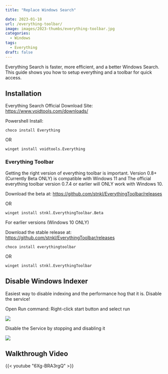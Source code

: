 ```yaml
---
title: "Replace Windows Search"

date: 2023-01-18
url: /everything-toolbar/
image: images/2023-thumbs/everything-toolbar.jpg
categories:
  - Windows
tags:
  - Everything
draft: false
---
```

Everything Search is faster, more efficient, and a better Windows Search. This guide shows you how to setup everything and a toolbar for quick access.
<!--more-->

## Installation

Everything Search Official Download Site: <https://www.voidtools.com/downloads/>

Powershell Install:

```
choco install Everything
```
OR
```
winget install voidtools.Everything
```

### Everything Toolbar

Getting the right version of everything toolbar is important. Version 0.8+ (Currently Beta ONLY) is compatible with Windows 11 and The official everything toolbar version 0.7.4 or earlier will ONLY work with Windows 10. 

Download the beta at: <https://github.com/stnkl/EverythingToolbar/releases>

OR

```
winget install stnkl.EverythingToolbar.Beta
```

For earlier versions (Windows 10 ONLY)

Download the stable release at: <https://github.com/stnkl/EverythingToolbar/releases> 

```
choco install everythingtoolbar
```

OR

```
winget install stnkl.EverythingToolbar
```

## Disable Windows Indexer

Easiest way to disable indexing and the performance hog that it is. Disable the service!

Open Run command: Right-click start button and select run

![](/images/2023/everything-toolbar/run.png)

Disable the Service by stopping and disabling it

![](/images/2023/everything-toolbar/service.png)

## Walkthrough Video

{{< youtube "6Xg-BRA3rgQ" >}}
